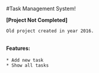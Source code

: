 #Task Management System!

**[Project Not Completed]**

`Old project created in year 2016.` <br> <br>

**Features:** <br> <br>
`* Add new task` <br>
`* Show all tasks` <br>